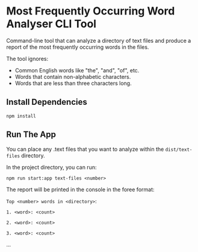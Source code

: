 <!-- @format -->

# Most Frequently Occurring Word Analyser CLI Tool

Command-line tool that can analyze a directory of text files and produce a report of the most frequently occurring words in the files.

The tool ignores:

- Common English words like "the", "and", "of", etc.
- Words that contain non-alphabetic characters.
- Words that are less than three characters long.

## Install Dependencies

`npm install`

## Run The App

You can place any .text files that you want to analyze within the `dist/text-files` directory.

In the project directory, you can run:

`npm run start:app text-files <number>`

The report will be printed in the console in the foree format:

`Top <number> words in <directory>`:

`1. <word>: <count>`

`2. <word>: <count>`

`3. <word>: <count>`

...
